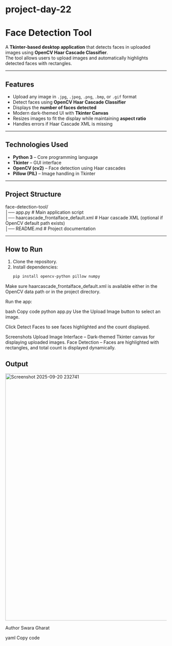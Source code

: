 # project-day-22
# Face Detection Tool

A **Tkinter-based desktop application** that detects faces in uploaded images using **OpenCV Haar Cascade Classifier**.  
The tool allows users to upload images and automatically highlights detected faces with rectangles.  

---

## Features  

- Upload any image in `.jpg`, `.jpeg`, `.png`, `.bmp`, or `.gif` format  
- Detect faces using **OpenCV Haar Cascade Classifier**  
- Displays the **number of faces detected**  
- Modern dark-themed UI with **Tkinter Canvas**  
- Resizes images to fit the display while maintaining **aspect ratio**  
- Handles errors if Haar Cascade XML is missing  

---

## Technologies Used  

- **Python 3** – Core programming language  
- **Tkinter** – GUI interface  
- **OpenCV (cv2)** – Face detection using Haar cascades  
- **Pillow (PIL)** – Image handling in Tkinter  

---

## Project Structure  

face-detection-tool/  
│── app.py               # Main application script  
│── haarcascade_frontalface_default.xml  # Haar cascade XML (optional if OpenCV default path exists)  
│── README.md            # Project documentation  

---

## How to Run  

1. Clone the repository.  
2. Install dependencies:  
   ```bash
   pip install opencv-python pillow numpy
Make sure haarcascade_frontalface_default.xml is available either in the OpenCV data path or in the project directory.

Run the app:

bash
Copy code
python app.py
Use the Upload Image button to select an image.

Click Detect Faces to see faces highlighted and the count displayed.

Screenshots
Upload Image Interface – Dark-themed Tkinter canvas for displaying uploaded images.
Face Detection – Faces are highlighted with rectangles, and total count is displayed dynamically.

## Output 

<img width="981" height="772" alt="Screenshot 2025-09-20 232741" src="https://github.com/user-attachments/assets/646523ee-6c41-4f14-8148-af150d726e4c" />

Author
Swara Gharat

yaml
Copy code
